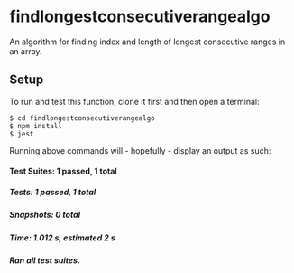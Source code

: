 # findlongestconsecutiverangealgo
An algorithm for finding index and length of longest consecutive ranges in an array.

## Setup
To run and test this function, clone it first and then open a terminal:

```
$ cd findlongestconsecutiverangealgo
$ npm install
$ jest
```

Running above commands will - hopefully - display an output as such:
#### Test Suites: 1 passed, 1 total
##### Tests:       1 passed, 1 total
##### Snapshots:   0 total
##### Time:        1.012 s, estimated 2 s
##### Ran all test suites.
